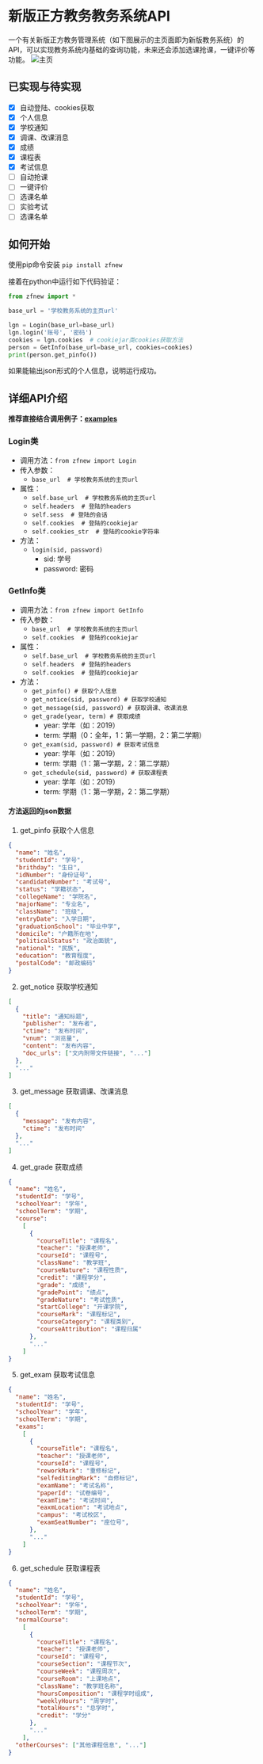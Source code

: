 # 新版正方教务教务系统API
一个有关新版正方教务管理系统（如下图展示的主页面即为新版教务系统）的API，可以实现教务系统内基础的查询功能，未来还会添加选课抢课，一键评价等功能。
![主页]('doc/image/main_page.png')

## 已实现与待实现
* [x] 自动登陆、cookies获取
* [x] 个人信息
* [x] 学校通知
* [x] 调课、改课消息
* [x] 成绩
* [x] 课程表
* [x] 考试信息
* [ ] 自动抢课
* [ ] 一键评价
* [ ] 选课名单
* [ ] 实验考试
* [ ] 选课名单

## 如何开始
使用pip命令安装 `pip install zfnew`

接着在python中运行如下代码验证：
```python
from zfnew import *

base_url = '学校教务系统的主页url'

lgn = Login(base_url=base_url)
lgn.login('账号', '密码')
cookies = lgn.cookies  # cookiejar类cookies获取方法
person = GetInfo(base_url=base_url, cookies=cookies)
print(person.get_pinfo())

```
如果能输出json形式的个人信息，说明运行成功。

## 详细API介绍
**推荐直接结合调用例子：[examples]('https://github.com/NeroAsmarr/zfnew/tree/master/examples')**

### Login类
- 调用方法：`from zfnew import Login`
- 传入参数：
    - `base_url  # 学校教务系统的主页url`
- 属性：
    - `self.base_url  # 学校教务系统的主页url`
    - `self.headers  # 登陆的headers` 
    - `self.sess  # 登陆的会话`
    - `self.cookies  # 登陆的cookiejar`
    - `self.cookies_str  # 登陆的cookie字符串`
- 方法：
    - `login(sid, password)`
        - sid: 学号
        - password: 密码

### GetInfo类
- 调用方法：`from zfnew import GetInfo`
- 传入参数：
    - `base_url  # 学校教务系统的主页url`
    - `self.cookies  # 登陆的cookiejar`
- 属性：
    - `self.base_url  # 学校教务系统的主页url`
    - `self.headers  # 登陆的headers` 
    - `self.cookies  # 登陆的cookiejar`
- 方法：
    - `get_pinfo() # 获取个人信息`
    - `get_notice(sid, password) # 获取学校通知`
    - `get_message(sid, password) # 获取调课、改课消息`
    - `get_grade(year, term) # 获取成绩`
        - year: 学年（如：2019）
        - term: 学期（0：全年，1：第一学期，2：第二学期）
    - `get_exam(sid, password) # 获取考试信息`
        - year: 学年（如：2019）
        - term: 学期（1：第一学期，2：第二学期）
    - `get_schedule(sid, password) # 获取课程表`
        - year: 学年（如：2019）
        - term: 学期（1：第一学期，2：第二学期）

#### 方法返回的json数据
1. get_pinfo 获取个人信息
```json
{
  "name": "姓名",
  "studentId": "学号",
  "brithday": "生日",
  "idNumber": "身份证号",
  "candidateNumber": "考试号",
  "status": "学籍状态",
  "collegeName": "学院名",
  "majorName": "专业名",
  "className": "班级",
  "entryDate": "入学日期",
  "graduationSchool": "毕业中学",
  "domicile": "户籍所在地",
  "politicalStatus": "政治面貌",
  "national": "民族",
  "education": "教育程度",
  "postalCode": "邮政编码"
}
```
2. get_notice 获取学校通知
```json
[
  {
    "title": "通知标题",
    "publisher": "发布者",
    "ctime": "发布时间",
    "vnum": "浏览量",
    "content": "发布内容",
    "doc_urls": ["文内附带文件链接", "..."]
  }, 
  "..."
]
```
3. get_message 获取调课、改课消息
```json
[
  {
    "message": "发布内容",
    "ctime": "发布时间"
  },
  "..."
]
```
4. get_grade 获取成绩
```json
{
  "name": "姓名",
  "studentId": "学号",
  "schoolYear": "学年",
  "schoolTerm": "学期",
  "course":
    [
      {
        "courseTitle": "课程名",
        "teacher": "授课老师",
        "courseId": "课程号",
        "className": "教学班",
        "courseNature": "课程性质",
        "credit": "课程学分",
        "grade": "成绩",
        "gradePoint": "绩点",
        "gradeNature": "考试性质",
        "startCollege": "开课学院",
        "courseMark": "课程标记",
        "courseCategory": "课程类别",
        "courseAttribution": "课程归属"
      },
      "..."
    ]
}
```
5. get_exam 获取考试信息
```json
{
  "name": "姓名",
  "studentId": "学号",
  "schoolYear": "学年",
  "schoolTerm": "学期",
  "exams":
    [
      {
        "courseTitle": "课程名",
        "teacher": "授课老师",
        "courseId": "课程号",
        "reworkMark": "重修标记",
        "selfeditingMark": "自修标记",
        "examName": "考试名称",
        "paperId": "试卷编号",
        "examTime": "考试时间",
        "eaxmLocation": "考试地点",
        "campus": "考试校区",
        "examSeatNumber": "座位号",
      },
      "..."
    ]
}
```
6. get_schedule 获取课程表
```json
{
  "name": "姓名",
  "studentId": "学号",
  "schoolYear": "学年",
  "schoolTerm": "学期",
  "normalCourse":
    [
      {
        "courseTitle": "课程名",
        "teacher": "授课老师",
        "courseId": "课程号",
        "courseSection": "课程节次",
        "courseWeek": "课程周次",
        "courseRoom": "上课地点",
        "className": "教学班名称",
        "hoursComposition": "课程学时组成",
        "weeklyHours": "周学时",
        "totalHours": "总学时",
        "credit": "学分"
      },
      "..."
    ],
  "otherCourses": ["其他课程信息", "..."]
}
```